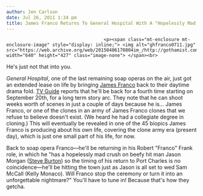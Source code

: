```yaml
---
author: Jen Carlson
date: Jul 26, 2011 1:34 pm
title: James Franco Returns To General Hospital With A "Hopelessly Mad Crush On Beefy Hit Man"
---
```


	
										<p><span class="mt-enclosure mt-enclosure-image" style="display: inline;"> <img alt="ghfranco0711.jpg" src="https://web.archive.org/web/20150406170804im_/http://gothamist.com/attachments/arts_jen/ghfranco0711.jpg" width="640" height="427" class="image-none"> </span><br>
<span class="photo_caption">He&apos;s just not that into you.</span></p>

<p><em>General Hospital</em>, one of the last remaining soap operas on the air, just got an extended lease on life by bringing <a href="https://web.archive.org/web/20150406170804/http://gothamist.com/tags/jamesfranco">James Franco</a> back to their daytime drama fold. <a href="https://web.archive.org/web/20150406170804/http://www.tvguide.com/News/James-Franco-General-Hospital-1035645.aspx">TV Guide</a> reports that he&apos;ll be back for a fourth time starting on September 20th, for a long term story arc. They note that he can shoot weeks worth of scenes in just a couple of days because he is... James Franco, or one of the clones in an army of James Franco clones that we refuse to believe doesn&apos;t exist. (We heard he had a collegiate degree in cloning.) This will eventually be revealed in one of the 45 biopics James Franco is producing about his own life, covering the clone army era (present day), which is just one small part of his life, for now. </p>

<p>Back to soap opera Franco&#x2014;he&apos;ll be returning in his Robert &quot;Franco&quot; Frank role, in which he &quot;has a hopelessly mad crush on beefy hit man Jason Morgan (<a href="https://web.archive.org/web/20150406170804/http://www.google.com/imgres?q=steve+burton&amp;um=1&amp;hl=en&amp;sa=N&amp;biw=1840&amp;bih=810&amp;tbm=isch&amp;tbnid=iBxuFqDoJM1jLM:&amp;imgrefurl=http://www.ghofs.net/2008/12/focus-on-steve-burton.html&amp;docid=tk2-5rWj_FBAWM&amp;w=300&amp;h=316&amp;ei=uPIuTrnGMsHYgQe925m3AQ&amp;zoom=1&amp;iact=rc&amp;dur=105&amp;page=1&amp;tbnh=151&amp;tbnw=142&amp;start=0&amp;ndsp=45&amp;ved=1t:429,r:4,s:0&amp;tx=93&amp;ty=67">Steve Burton</a>) so the timing of his return to Port Charles is no coincidence&#x2014;he&apos;ll be hitting the town just as Jason is all set to wed Sam McCall (Kelly Monaco). Will Franco stop the ceremony or turn it into an unforgettable nightmare?&quot; You&apos;ll have to tune in! Because that&apos;s how they getcha.</p>					
										
									
				